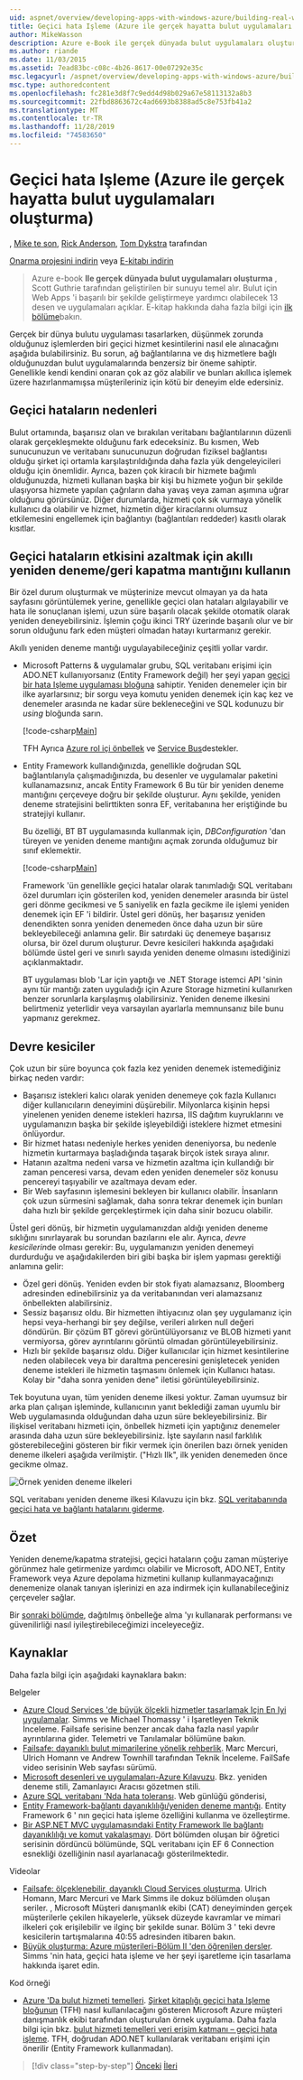 ```yaml
---
uid: aspnet/overview/developing-apps-with-windows-azure/building-real-world-cloud-apps-with-windows-azure/transient-fault-handling
title: Geçici hata Işleme (Azure ile gerçek hayatta bulut uygulamaları oluşturma) | Microsoft Docs
author: MikeWasson
description: Azure e-Book ile gerçek dünyada bulut uygulamaları oluşturma, Scott Guthrie tarafından geliştirilen bir sunuyu temel alır. 13 desen ve şunları yapabilir...
ms.author: riande
ms.date: 11/03/2015
ms.assetid: 7ead83bc-c08c-4b26-8617-00e07292e35c
msc.legacyurl: /aspnet/overview/developing-apps-with-windows-azure/building-real-world-cloud-apps-with-windows-azure/transient-fault-handling
msc.type: authoredcontent
ms.openlocfilehash: fc281e3d8f7c9edd4d98b029a67e58113132a8b3
ms.sourcegitcommit: 22fbd8863672c4ad6693b8388ad5c8e753fb41a2
ms.translationtype: MT
ms.contentlocale: tr-TR
ms.lasthandoff: 11/28/2019
ms.locfileid: "74583650"
---
```

# <a name="transient-fault-handling-building-real-world-cloud-apps-with-azure"></a>Geçici hata Işleme (Azure ile gerçek hayatta bulut uygulamaları oluşturma)

, [Mike te son](https://github.com/MikeWasson), [Rick Anderson]((https://twitter.com/RickAndMSFT)), [Tom Dykstra](https://github.com/tdykstra) tarafından

[Onarma projesini indirin](https://code.msdn.microsoft.com/Fix-It-app-for-Building-cdd80df4) veya [E-kitabı indirin](https://blogs.msdn.com/b/microsoft_press/archive/2014/07/23/free-ebook-building-cloud-apps-with-microsoft-azure.aspx)

> Azure e-book **Ile gerçek dünyada bulut uygulamaları oluşturma** , Scott Guthrie tarafından geliştirilen bir sunuyu temel alır. Bulut için Web Apps 'i başarılı bir şekilde geliştirmeye yardımcı olabilecek 13 desen ve uygulamaları açıklar. E-kitap hakkında daha fazla bilgi için [ilk bölüme](introduction.md)bakın.

Gerçek bir dünya bulutu uygulaması tasarlarken, düşünmek zorunda olduğunuz işlemlerden biri geçici hizmet kesintilerini nasıl ele alınacağını aşağıda bulabilirsiniz. Bu sorun, ağ bağlantılarına ve dış hizmetlere bağlı olduğunuzdan bulut uygulamalarında benzersiz bir öneme sahiptir. Genellikle kendi kendini onaran çok az göz alabilir ve bunları akıllıca işlemek üzere hazırlanmamışsa müşterileriniz için kötü bir deneyim elde edersiniz.

## <a name="causes-of-transient-failures"></a>Geçici hataların nedenleri

Bulut ortamında, başarısız olan ve bırakılan veritabanı bağlantılarının düzenli olarak gerçekleşmekte olduğunu fark edeceksiniz. Bu kısmen, Web sunucunuzun ve veritabanı sunucunuzun doğrudan fiziksel bağlantısı olduğu şirket içi ortamla karşılaştırıldığında daha fazla yük dengeleyicileri olduğu için önemlidir. Ayrıca, bazen çok kiracılı bir hizmete bağımlı olduğunuzda, hizmeti kullanan başka bir kişi bu hizmete yoğun bir şekilde ulaşıyorsa hizmete yapılan çağrıların daha yavaş veya zaman aşımına uğrar olduğunu görürsünüz. Diğer durumlarda, hizmeti çok sık vurmaya yönelik kullanıcı da olabilir ve hizmet, hizmetin diğer kiracılarını olumsuz etkilemesini engellemek için bağlantıyı (bağlantıları reddeder) kasıtlı olarak kısıtlar.

## <a name="use-smart-retryback-off-logic-to-mitigate-the-effect-of-transient-failures"></a>Geçici hataların etkisini azaltmak için akıllı yeniden deneme/geri kapatma mantığını kullanın

Bir özel durum oluşturmak ve müşterinize mevcut olmayan ya da hata sayfasını görüntülemek yerine, genellikle geçici olan hataları algılayabilir ve hata ile sonuçlanan işlemi, uzun süre başarılı olacak şekilde otomatik olarak yeniden deneyebilirsiniz. İşlemin çoğu ikinci TRY üzerinde başarılı olur ve bir sorun olduğunu fark eden müşteri olmadan hatayı kurtarmanız gerekir.

Akıllı yeniden deneme mantığı uygulayabileceğiniz çeşitli yollar vardır.

- Microsoft Patterns &amp; uygulamalar grubu, SQL veritabanı erişimi için ADO.NET kullanıyorsanız (Entity Framework değil) her şeyi yapan [geçici bir hata Işleme uygulaması bloğuna](https://msdn.microsoft.com/library/dn440719(v=pandp.60).aspx) sahiptir. Yeniden denemeler için bir ilke ayarlarsınız; bir sorgu veya komutu yeniden denemek için kaç kez ve denemeler arasında ne kadar süre bekleneceğini ve SQL kodunuzu bir *using* bloğunda sarın.

    [!code-csharp[Main](transient-fault-handling/samples/sample1.cs)]

    TFH Ayrıca [Azure rol içi önbellek](https://msdn.microsoft.com/library/windowsazure/dn386103.aspx) ve [Service Bus](https://azure.microsoft.com/services/service-bus/)destekler.
- Entity Framework kullandığınızda, genellikle doğrudan SQL bağlantılarıyla çalışmadığınızda, bu desenler ve uygulamalar paketini kullanamazsınız, ancak Entity Framework 6 Bu tür bir yeniden deneme mantığını çerçeveye doğru bir şekilde oluşturur. Aynı şekilde, yeniden deneme stratejisini belirttikten sonra EF, veritabanına her eriştiğinde bu stratejiyi kullanır.

    Bu özelliği, BT BT uygulamasında kullanmak için, *DBConfiguration* 'dan türeyen ve yeniden deneme mantığını açmak zorunda olduğumuz bir sınıf eklemektir.

    [!code-csharp[Main](transient-fault-handling/samples/sample2.cs)]

    Framework 'ün genellikle geçici hatalar olarak tanımladığı SQL veritabanı özel durumları için gösterilen kod, yeniden denemeler arasında bir üstel geri dönme gecikmesi ve 5 saniyelik en fazla gecikme ile işlemi yeniden denemek için EF 'i bildirir. Üstel geri dönüş, her başarısız yeniden denendikten sonra yeniden denemeden önce daha uzun bir süre bekleyebileceği anlamına gelir. Bir satırdaki üç denemeye başarısız olursa, bir özel durum oluşturur. Devre kesicileri hakkında aşağıdaki bölümde üstel geri ve sınırlı sayıda yeniden deneme olmasını istediğinizi açıklanmaktadır.

    BT uygulaması blob 'Lar için yaptığı ve .NET Storage istemci API 'sinin aynı tür mantığı zaten uyguladığı için Azure Storage hizmetini kullanırken benzer sorunlarla karşılaşmış olabilirsiniz. Yeniden deneme ilkesini belirtmeniz yeterlidir veya varsayılan ayarlarla memnunsanız bile bunu yapmanız gerekmez.

<a id="circuitbreakers"></a>
## <a name="circuit-breakers"></a>Devre kesiciler

Çok uzun bir süre boyunca çok fazla kez yeniden denemek istemediğiniz birkaç neden vardır:

- Başarısız istekleri kalıcı olarak yeniden denemeye çok fazla Kullanıcı diğer kullanıcıların deneyimini düşürebilir. Milyonlarca kişinin hepsi yinelenen yeniden deneme istekleri hazırsa, IIS dağıtım kuyruklarını ve uygulamanızın başka bir şekilde işleyebildiği isteklere hizmet etmesini önlüyordur.
- Bir hizmet hatası nedeniyle herkes yeniden deneniyorsa, bu nedenle hizmetin kurtarmaya başladığında taşarak birçok istek sıraya alınır.
- Hatanın azaltma nedeni varsa ve hizmetin azaltma için kullandığı bir zaman penceresi varsa, devam eden yeniden denemeler söz konusu pencereyi taşıyabilir ve azaltmaya devam eder.
- Bir Web sayfasının işlemesini bekleyen bir kullanıcı olabilir. İnsanların çok uzun sürmesini sağlamak, daha sonra tekrar denemek için bunları daha hızlı bir şekilde gerçekleştirmek için daha sinir bozucu olabilir.

Üstel geri dönüş, bir hizmetin uygulamanızdan aldığı yeniden deneme sıklığını sınırlayarak bu sorundan bazılarını ele alır. Ayrıca, *devre kesicilerin*de olması gerekir: Bu, uygulamanızın yeniden denemeyi durdurduğu ve aşağıdakilerden biri gibi başka bir işlem yapması gerektiği anlamına gelir:

- Özel geri dönüş. Yeniden evden bir stok fiyatı alamazsanız, Bloomberg adresinden edinebilirsiniz ya da veritabanından veri alamazsanız önbellekten alabilirsiniz.
- Sessiz başarısız oldu. Bir hizmetten ihtiyacınız olan şey uygulamanız için hepsi veya-herhangi bir şey değilse, verileri alırken null değeri döndürün. Bir çözüm BT görevi görüntülüyorsanız ve BLOB hizmeti yanıt vermiyorsa, görev ayrıntılarını görüntü olmadan görüntüleyebilirsiniz.
- Hızlı bir şekilde başarısız oldu. Diğer kullanıcılar için hizmet kesintilerine neden olabilecek veya bir daraltma penceresini genişletecek yeniden deneme istekleri ile hizmetin taşmasını önlemek için Kullanıcı hatası. Kolay bir "daha sonra yeniden dene" iletisi görüntüleyebilirsiniz.

Tek boyutuna uyan, tüm yeniden deneme ilkesi yoktur. Zaman uyumsuz bir arka plan çalışan işleminde, kullanıcının yanıt beklediği zaman uyumlu bir Web uygulamasında olduğundan daha uzun süre bekleyebilirsiniz. Bir ilişkisel veritabanı hizmeti için, önbellek hizmeti için yaptığınız denemeler arasında daha uzun süre bekleyebilirsiniz. İşte sayıların nasıl farklılık gösterebileceğini gösteren bir fikir vermek için önerilen bazı örnek yeniden deneme ilkeleri aşağıda verilmiştir. ("Hızlı Ilk", ilk yeniden denemeden önce gecikme olmaz.

![Örnek yeniden deneme ilkeleri](transient-fault-handling/_static/image1.png)

SQL veritabanı yeniden deneme ilkesi Kılavuzu için bkz. [SQL veritabanında geçici hata ve bağlantı hatalarını giderme](https://azure.microsoft.com/documentation/articles/sql-database-connectivity-issues/).

## <a name="summary"></a>Özet

Yeniden deneme/kapatma stratejisi, geçici hataların çoğu zaman müşteriye görünmez hale getirmenize yardımcı olabilir ve Microsoft, ADO.NET, Entity Framework veya Azure depolama hizmetini kullanıp kullanmayacağınızı denemenize olanak tanıyan işlerinizi en aza indirmek için kullanabileceğiniz çerçeveler sağlar.

Bir [sonraki bölümde](distributed-caching.md), dağıtılmış önbelleğe alma 'yı kullanarak performansı ve güvenilirliği nasıl iyileştirebileceğimizi inceleyeceğiz.

## <a name="resources"></a>Kaynaklar

Daha fazla bilgi için aşağıdaki kaynaklara bakın:

Belgeler

- [Azure Cloud Services 'de büyük ölçekli hizmetler tasarlamak Için En Iyi uygulamalar](https://msdn.microsoft.com/library/windowsazure/jj717232.aspx). Simms ve Michael Thomassy ' i Işaretleyen Teknik İnceleme. Failsafe serisine benzer ancak daha fazla nasıl yapılır ayrıntılarına gider. Telemetri ve Tanılamalar bölümüne bakın.
- [Failsafe: dayanıklı bulut mimarilerine yönelik rehberlik](https://msdn.microsoft.com/library/windowsazure/jj853352.aspx). Marc Mercuri, Ulrich Homann ve Andrew Townhill tarafından Teknik İnceleme. FailSafe video serisinin Web sayfası sürümü.
- [Microsoft desenleri ve uygulamaları-Azure Kılavuzu](https://msdn.microsoft.com/library/dn568099.aspx). Bkz. yeniden deneme stili, Zamanlayıcı Aracısı gözetmen stili.
- [Azure SQL veritabanı 'Nda hata toleransı](https://blogs.msdn.com/b/windowsazure/archive/2012/07/30/fault-tolerance-in-windows-azure-sql-database.aspx). Web günlüğü gönderisi,
- [Entity Framework-bağlantı dayanıklılığı/yeniden deneme mantığı](https://msdn.microsoft.com/data/dn456835). Entity Framework 6 ' nın geçici hata işleme özelliğini kullanma ve özelleştirme.
- [Bir ASP.NET MVC uygulamasındaki Entity Framework Ile bağlantı dayanıklılığı ve komut yakalaşmayı](../../../../mvc/overview/getting-started/getting-started-with-ef-using-mvc/connection-resiliency-and-command-interception-with-the-entity-framework-in-an-asp-net-mvc-application.md). Dört bölümden oluşan bir öğretici serisinin dördüncü bölümünde, SQL veritabanı için EF 6 Connection esnekliği özelliğinin nasıl ayarlanacağı gösterilmektedir.

Videolar

- [Failsafe: ölçeklenebilir, dayanıklı Cloud Services oluşturma](https://channel9.msdn.com/Series/FailSafe). Ulrich Homann, Marc Mercuri ve Mark Simms ile dokuz bölümden oluşan seriler. , Microsoft Müşteri danışmanlık ekibi (CAT) deneyiminden gerçek müşterilerle çekilen hikayelerle, yüksek düzeyde kavramlar ve mimari ilkeleri çok erişilebilir ve ilginç bir şekilde sunar. Bölüm 3 ' teki devre kesicilerin tartışmalarına 40:55 adresinden itibaren bakın.
- [Büyük oluşturma: Azure müşterileri-Bölüm II 'den öğrenilen dersler](https://channel9.msdn.com/Events/Build/2012/3-030). Simms 'nin hata, geçici hata işleme ve her şeyi işaretleme için tasarlama hakkında işaret edin.

Kod örneği

- [Azure 'Da bulut hizmeti temelleri](https://code.msdn.microsoft.com/Cloud-Service-Fundamentals-4ca72649). [Şirket kitaplığı geçici hata Işleme bloğunun](http://nuget.org/packages/EnterpriseLibrary.TransientFaultHandling/) (TFH) nasıl kullanılacağını gösteren Microsoft Azure müşteri danışmanlık ekibi tarafından oluşturulan örnek uygulama. Daha fazla bilgi için bkz. [bulut hizmeti temelleri veri erişim katmanı – geçici hata işleme](https://social.technet.microsoft.com/wiki/contents/articles/18665.cloud-service-fundamentals-data-access-layer-transient-fault-handling.aspx). TFH, doğrudan ADO.NET kullanılarak veritabanı erişimi için önerilir (Entity Framework kullanmadan).

> [!div class="step-by-step"]
> [Önceki](monitoring-and-telemetry.md)
> [İleri](distributed-caching.md)
